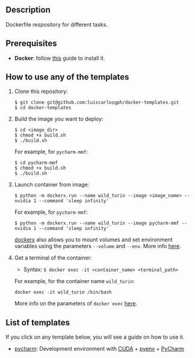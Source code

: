 Description
-----------

Dockerfile respository for different tasks.


Prerequisites
-------------

* **Docker**: follow [this](https://github.com/luiscarlosgph/how-to/tree/main/docker) guide to install it.

<!--
As usual when working with Docker, your user needs to be member of the `docker` group.
You can run `$ groups` to check which groups your user belongs to, and `$ usermod -a -G docker jdoe` to add the user `jdoe` to the group `docker`.
-->


How to use any of the templates
-------------------------------

1. Clone this repository: 
    ```
    $ git clone git@github.com:luiscarlosgph/docker-templates.git
    $ cd docker-templates
    ```

2. Build the image you want to deploy: 
    ```
    $ cd <image_dir>
    $ chmod +x build.sh
    $ ./build.sh
    ```
    
    For example, for `pycharm-mmf`:
    ```
    $ cd pycharm-mmf
    $ chmod +x build.sh
    $ ./build.sh
    ```
    <!--More info on the parameters of `docker build` [here](https://docs.docker.com/engine/reference/commandline/build).-->

3. Launch container from image: 
   <!--
   * Syntax: `$ docker run --name <container_name> <image_name>:<image_tag>`
   
    For example, for the image `pycharm-mmf` and container name `wild_turin`:
    ```
    $ docker run --name wild_turin pycharm-mmf:latest 
    ```
    
    More info on the parameters of `docker run` (e.g. to mount volumes from your host system) [here](https://docs.docker.com/engine/reference/run).
    
    If you run your container with `docker run` as above, you will not be able to run graphical programs (e.g. PyCharm, MATLAB) inside the container.
    For these cases you can use [dockerx](https://github.com/luiscarlosgph/dockerx) instead, e.g. to deploy the `pycharm-mmf` image:
   -->
    ```
    $ python -m dockerx.run --name wild_turin --image <image_name> --nvidia 1 --command 'sleep infinity'
    ```
    
    For example, for `pycharm-mmf`:
    ```
    $ python -m dockerx.run --name wild_turin --image pycharm-mmf --nvidia 1 --command 'sleep infinity'
    ```
    
    [dockerx](https://github.com/luiscarlosgph/dockerx) also allows you to mount volumes and set environment variables using the parameters `--volume` and `--env`. <!-- You can find more details about the parameters [here](https://github.com/luiscarlosgph/dockerx). -->
    More info [here](https://github.com/luiscarlosgph/dockerx).
    
    <!--
    The syntax is `--volume '<source_path_in_host>:<target_path_in_container>'`. For example, `--volume '/home/jdoe/datasets:/home/docker/datasets'`. 
    
    Similarly, you can add as many environment variables as you like with `--env`. The syntax is `--env '<key>=<value>'`. For example, `--env 'PATH=/usr/local/cuda/bin:$PATH'`.
    -->

4. Get a terminal of the container:

    * Syntax: `$ docker exec -it <container_name> <terminal_path>`

     For example, for the container name `wild_turin`:
     ```
     docker exec -it wild_turin /bin/bash 
     ```
     More info on the parameters of `docker exec` [here](https://docs.docker.com/engine/reference/commandline/exec).

List of templates
-----------------

If you click on any template below, you will see a guide on how to use it.

<!--
* [python](python): Development environment with [CUDA](https://developer.nvidia.com/cuda-toolkit) + [pyenv](https://github.com/pyenv/pyenv)
-->
* [pycharm](pycharm): Development environment with [CUDA](https://developer.nvidia.com/cuda-toolkit) + [pyenv](https://github.com/pyenv/pyenv) + [PyCharm](https://www.jetbrains.com/pycharm/download)
<!--
* [pytorch](pytorch): Development environment with [CUDA](https://developer.nvidia.com/cuda-toolkit) + [pyenv](https://github.com/pyenv/pyenv) + [PyTorch](https://pytorch.org/get-started/locally)
-->
<!--
* [vscode-torch](vscode): Development environment with [CUDA](https://developer.nvidia.com/cuda-toolkit) + [pyenv](https://github.com/pyenv/pyenv) + [PyTorch](https://pytorch.org/get-started/locally) + [Visual Studio Code](https://code.visualstudio.com)
-->
<!--
* [pycharm-torch](pycharm): Development environment with [CUDA](https://developer.nvidia.com/cuda-toolkit) + [pyenv](https://github.com/pyenv/pyenv) + [PyTorch](https://pytorch.org/get-started/locally) + [PyCharm](https://www.jetbrains.com/pycharm/download)
-->
<!--
* [pycharm-mmf](pycharm-mmf): Development environment with [CUDA](https://developer.nvidia.com/cuda-toolkit) + [pyenv](https://github.com/pyenv/pyenv) + [PyTorch](https://pytorch.org/get-started/locally) + [PyCharm](https://www.jetbrains.com/pycharm/download) + [MMF](https://mmf.sh)
-->

